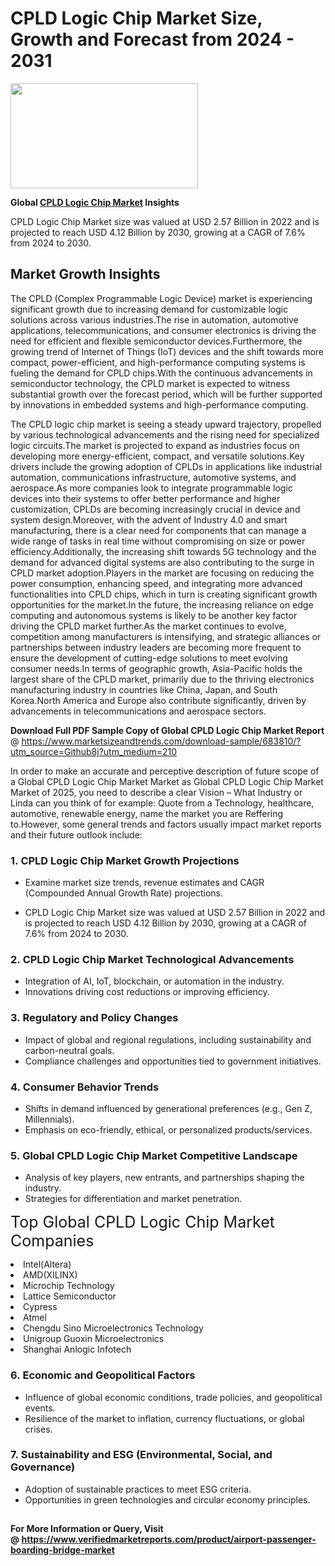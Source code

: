 <H1>CPLD Logic Chip Market Size, Growth and Forecast from 2024 - 2031</H1><img class="aligncenter size-medium wp-image-584254" src="https://thirdeyenews.in/wp-content/uploads/2024/09/Global-Market-Research-300x168.jpeg" alt="" width="300" height="168" /><p><strong>Global&nbsp;<a href="https://www.marketsizeandtrends.com/download-sample/683810/?utm_source=Github8j?utm_medium=210">CPLD Logic Chip Market</a> Insights</strong></p><p>CPLD Logic Chip Market size was valued at USD 2.57 Billion in 2022 and is projected to reach USD 4.12 Billion by 2030, growing at a CAGR of 7.6% from 2024 to 2030.</p><p><h2>Market Growth Insights</h2> <p>The CPLD (Complex Programmable Logic Device) market is experiencing significant growth due to increasing demand for customizable logic solutions across various industries.The rise in automation, automotive applications, telecommunications, and consumer electronics is driving the need for efficient and flexible semiconductor devices.Furthermore, the growing trend of Internet of Things (IoT) devices and the shift towards more compact, power-efficient, and high-performance computing systems is fueling the demand for CPLD chips.With the continuous advancements in semiconductor technology, the CPLD market is expected to witness substantial growth over the forecast period, which will be further supported by innovations in embedded systems and high-performance computing.</p> <p>The CPLD logic chip market is seeing a steady upward trajectory, propelled by various technological advancements and the rising need for specialized logic circuits.The market is projected to expand as industries focus on developing more energy-efficient, compact, and versatile solutions.Key drivers include the growing adoption of CPLDs in applications like industrial automation, communications infrastructure, automotive systems, and aerospace.As more companies look to integrate programmable logic devices into their systems to offer better performance and higher customization, CPLDs are becoming increasingly crucial in device and system design.Moreover, with the advent of Industry 4.0 and smart manufacturing, there is a clear need for components that can manage a wide range of tasks in real time without compromising on size or power efficiency.Additionally, the increasing shift towards 5G technology and the demand for advanced digital systems are also contributing to the surge in CPLD market adoption.Players in the market are focusing on reducing the power consumption, enhancing speed, and integrating more advanced functionalities into CPLD chips, which in turn is creating significant growth opportunities for the market.In the future, the increasing reliance on edge computing and autonomous systems is likely to be another key factor driving the CPLD market further.As the market continues to evolve, competition among manufacturers is intensifying, and strategic alliances or partnerships between industry leaders are becoming more frequent to ensure the development of cutting-edge solutions to meet evolving consumer needs.In terms of geographic growth, Asia-Pacific holds the largest share of the CPLD market, primarily due to the thriving electronics manufacturing industry in countries like China, Japan, and South Korea.North America and Europe also contribute significantly, driven by advancements in telecommunications and aerospace sectors.<p><span class=""><strong>Download Full PDF Sample Copy of Global CPLD Logic Chip Market Report</strong> @ <a href="https://www.marketsizeandtrends.com/download-sample/683810/?utm_source=Github8j?utm_medium=210" target="_blank">https://www.marketsizeandtrends.com/download-sample/683810/?utm_source=Github8j?utm_medium=210</a></span></p><p>In order to make an accurate and perceptive description of future scope of a Global&nbsp;CPLD Logic Chip Market Market as Global&nbsp;CPLD Logic Chip Market Market of 2025, you need to describe a clear Vision &ndash; What Industry or Linda can you think of for example: Quote from a Technology, healthcare, automotive, renewable energy, name the market you are Reffering to.However, some general trends and factors usually impact market reports and their future outlook include:</p><h3>1.&nbsp;<strong>CPLD Logic Chip Market Growth Projections</strong></h3><ul><li>Examine market size trends, revenue estimates and CAGR (Compounded Annual Growth Rate) projections.</li><li><p>CPLD Logic Chip Market size was valued at USD 2.57 Billion in 2022 and is projected to reach USD 4.12 Billion by 2030, growing at a CAGR of 7.6% from 2024 to 2030.</p></li></ul><h3>2.&nbsp;<strong>CPLD Logic Chip Market Technological Advancements</strong></h3><ul><li>Integration of AI, IoT, blockchain, or automation in the industry.</li><li>Innovations driving cost reductions or improving efficiency.</li></ul><h3>3.&nbsp;<strong>Regulatory and Policy Changes</strong></h3><ul><li>Impact of global and regional regulations, including sustainability and carbon-neutral goals.</li><li>Compliance challenges and opportunities tied to government initiatives.</li></ul><h3>4.&nbsp;<strong>Consumer Behavior Trends</strong></h3><ul><li>Shifts in demand influenced by generational preferences (e.g., Gen Z, Millennials).</li><li>Emphasis on eco-friendly, ethical, or personalized products/services.</li></ul><h3>5.&nbsp;<strong>Global CPLD Logic Chip Market Competitive Landscape</strong></h3><ul><li>Analysis of key players, new entrants, and partnerships shaping the industry.</li><li>Strategies for differentiation and market penetration.</li></ul><p data-pm-slice="1 1 []"><span style="color: inherit; font-family: inherit; font-size: 25px;">Top Global CPLD Logic Chip Market Companies</span></p><div class="" data-test-id=""><p><li>Intel(Altera)</li><li> AMD(XILINX)</li><li> Microchip Technology</li><li> Lattice Semiconductor</li><li> Cypress</li><li> Atmel</li><li> Chengdu Sino Microelectronics Technology</li><li> Unigroup Guoxin Microelectronics</li><li> Shanghai Anlogic Infotech</li></p></div><h3>6.&nbsp;<strong>Economic and Geopolitical Factors</strong></h3><ul><li>Influence of global economic conditions, trade policies, and geopolitical events.</li><li>Resilience of the market to inflation, currency fluctuations, or global crises.</li></ul><h3>7.&nbsp;<strong>Sustainability and ESG (Environmental, Social, and Governance)</strong></h3><ul><li>Adoption of sustainable practices to meet ESG criteria.</li><li>Opportunities in green technologies and circular economy principles.</li></ul><h2><strong style="font-size: 14px;">For More Information or Query, Visit @&nbsp;</strong><a style="background-color: #ffffff; font-size: 14px;" href="https://www.marketsizeandtrends.com/report/cpld-logic-chip-market/" target="_blank">https://www.verifiedmarketreports.com/product/airport-passenger-boarding-bridge-market</a></h2>